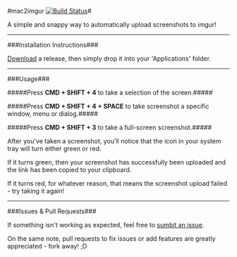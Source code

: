 #mac2imgur [![Build Status](https://travis-ci.org/rauix/mac2imgur.png?branch=master)](https://travis-ci.org/rauix/mac2imgur)#

A simple and snappy way to automatically upload screenshots to imgur!

---

###Installation Instructions###

[Download](https://github.com/rauix/mac2imgur/releases) a release, then simply drop it into your 'Applications' folder.

---

###Usage###

#####Press **CMD + SHIFT + 4** to take a selection of the screen.#####

#####Press **CMD + SHIFT + 4 + SPACE** to take screenshot a specific window, menu or dialog.#####

#####Press **CMD + SHIFT + 3** to take a full-screen screenshot.#####

After you've taken a screenshot, you'll notice that the icon in your system tray will turn either green or red.

If it turns green, then your screenshot has successfully been uploaded and the link has been copied to your clipboard.

If it turns red, for whatever reason, that means the screenshot upload failed - try taking it again!

---

###Issues & Pull Requests###

If something isn't working as expected, feel free to [sumbit an issue](https://github.com/rauix/mac2imgur/issues).

On the same note, pull requests to fix issues or add features are greatly appreciated - fork away! ;D
